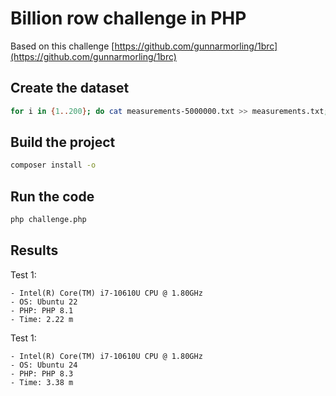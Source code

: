 # Billion row challenge in PHP

Based on this challenge [https://github.com/gunnarmorling/1brc](https://github.com/gunnarmorling/1brc)

## Create the dataset

```bash
for i in {1..200}; do cat measurements-5000000.txt >> measurements.txt; done;
```

## Build the project

```bash
composer install -o
```

## Run the code

```bash
php challenge.php
```

## Results

Test 1:

    - Intel(R) Core(TM) i7-10610U CPU @ 1.80GHz 
    - OS: Ubuntu 22
    - PHP: PHP 8.1
    - Time: 2.22 m


Test 1:

    - Intel(R) Core(TM) i7-10610U CPU @ 1.80GHz 
    - OS: Ubuntu 24
    - PHP: PHP 8.3
    - Time: 3.38 m
